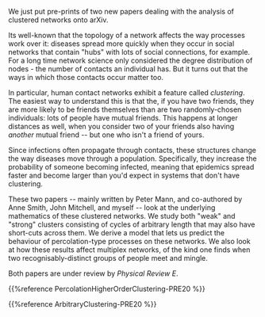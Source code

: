 <!--
.. title: Two papers on clustered networks
.. slug: two-papers-on-clustered-networks
.. date: 2020-06-25 16:23:49 UTC+01:00
.. tags: paper, complex networks
.. category: research
.. link: 
.. description: Two papers on the analysis of networks with clustering
.. previewimage: /images/slcc.png
.. type: text
-->

We just put pre-prints of two new papers dealing with the analysis of
clustered networks  onto arXiv.

<!-- TEASER_END -->

Its well-known that the topology of a network affects the way
processes work over it: diseases spread more quickly when they occur
in social networks that contain "hubs" with lots of social
connections, for example. For a long time network science only
considered the degree distribution of nodes - the number of contacts
an individual has. But it turns out that the ways in which those contacts
occur matter too.

In particular, human contact networks exhibit a feature called
*clustering*. The easiest way to understand this is that the, if you
have two friends, they are more likely to be friends themselves than
are two randomly-chosen individuals: lots of people have mutual
friends. This happens at longer distances as well, when you consider
two of your friends also having *another* mutual friend -- but one
who isn't a friend of yours.

Since infections often propagate through contacts, these structures
change the way diseases move through a population. Specifically, they
increase the probability of someone becoming infected, meaning that
epidemics spread faster and become larger than you'd expect in systems
that don't have clustering.

These two papers -- mainly written by Peter Mann, and co-authored by
Anne Smith, John Mitchell, and myself -- look at the underlying
mathematics of these clustered networks. We study both "weak" and
"strong" clusters consisting of cycles of arbitrary length that may
also have short-cuts across them. We derive a model that lets us
predict the behaviour of percolation-type processes on these
networks. We also look at how these results affect multiplex networks,
of the kind one finds when two recognisably-distinct groups of people
meet and mingle.

Both papers are under review by *Physical Review E*.

{{%reference PercolationHigherOrderClustering-PRE20 %}}

{{%reference ArbitraryClustering-PRE20 %}}



